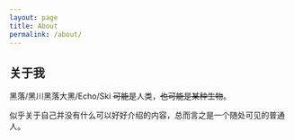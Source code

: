 ```yaml
---
layout: page
title: About
permalink: /about/
---
```


## 关于我

黑落/黑川黑落<span class="spoiler" >大黑/Echo/Ski</span>
~~可能~~是人类，~~也可能是某种生物~~。

似乎关于自己并没有什么可以好好介绍的内容，总而言之是一个随处可见的普通人。

